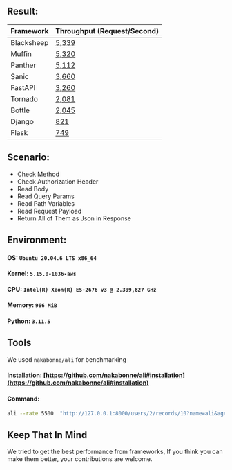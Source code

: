## Result:

| Framework  | Throughput (Request/Second)                                                                                |
|------------|------------------------------------------------------------------------------------------------------------|
| Blacksheep | [5,339](https://raw.githubusercontent.com/PantherPy/frameworks-benchmark/master/blacksheep/blacksheep.png) |
| Muffin     | [5,320](https://raw.githubusercontent.com/PantherPy/frameworks-benchmark/master/muffin/muffin.png)         |
| Panther    | [5,112](https://raw.githubusercontent.com/PantherPy/frameworks-benchmark/master/panther/panther.png)       |
| Sanic      | [3,660](https://raw.githubusercontent.com/PantherPy/frameworks-benchmark/master/sanic/sanic.png)           |
| FastAPI    | [3,260](https://raw.githubusercontent.com/PantherPy/frameworks-benchmark/master/fastapi/fastapi.png)       |
| Tornado    | [2,081](https://raw.githubusercontent.com/PantherPy/frameworks-benchmark/master/tornado/tornado.png)       |
| Bottle     | [2,045](https://raw.githubusercontent.com/PantherPy/frameworks-benchmark/master/bottle/bottle.png)         |
| Django     | [821](https://raw.githubusercontent.com/PantherPy/frameworks-benchmark/master/django/django.png)           |
| Flask      | [749](https://raw.githubusercontent.com/PantherPy/frameworks-benchmark/master/flask/flask.png)             |

## Scenario:

- Check Method
- Check Authorization Header
- Read Body
- Read Query Params
- Read Path Variables
- Read Request Payload
- Return All of Them as Json in Response

## Environment:

#### OS: `Ubuntu 20.04.6 LTS x86_64`

#### Kernel: `5.15.0-1036-aws`

#### CPU: `Intel(R) Xeon(R) E5-2676 v3 @ 2.399,827 GHz`

#### Memory: `966 MiB`

#### Python: `3.11.5`

## Tools

We used `nakabonne/ali` for benchmarking

#### Installation: [https://github.com/nakabonne/ali#installation](https://github.com/nakabonne/ali#installation)

#### Command:

```bash
ali --rate 5500  "http://127.0.0.1:8000/users/2/records/10?name=ali&age=26" --method=PUT -H "Authorization: Token" -H "content-type: application/json" -b "{\"text\": \"hello\"}"
```

## Keep That In Mind

We tried to get the best performance from frameworks, If you think you can make them better, your contributions are
welcome.
